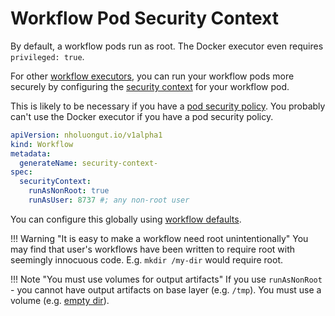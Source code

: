 # Workflow Pod Security Context

By default, a workflow pods run as root. The Docker executor even requires `privileged: true`.

For other [workflow executors](workflow-executors.md), you can run your workflow pods more securely by configuring the [security context](https://kubernetes.io/docs/tasks/configure-pod-container/security-context/) for your workflow pod.

This is likely to be necessary if you have a [pod security policy](https://kubernetes.io/docs/concepts/policy/pod-security-policy/). You probably can't use the Docker executor if you have a pod security policy.

```yaml
apiVersion: nholuongut.io/v1alpha1
kind: Workflow
metadata:
  generateName: security-context-
spec:
  securityContext:
    runAsNonRoot: true
    runAsUser: 8737 #; any non-root user
```

You can configure this globally using [workflow defaults](default-workflow-specs.md).

!!! Warning "It is easy to make a workflow need root unintentionally"
    You may find that user's workflows have been written to require root with seemingly innocuous code. E.g. `mkdir /my-dir` would require root.

!!! Note "You must use volumes for output artifacts"
    If you use `runAsNonRoot` - you cannot have output artifacts on base layer (e.g. `/tmp`). You must use a volume (e.g. [empty dir](empty-dir.md)).
